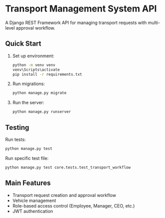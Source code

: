 # Transport Management System API

A Django REST Framework API for managing transport requests with multi-level approval workflow.

## Quick Start

1. Set up environment:
   ```bash
   python -m venv venv
   venv\Scripts\activate
   pip install -r requirements.txt
   ```

2. Run migrations:
   ```bash
   python manage.py migrate
   ```

3. Run the server:
   ```bash
   python manage.py runserver
   ```

## Testing

Run tests:
```bash
python manage.py test
```

Run specific test file:
```bash
python manage.py test core.tests.test_transport_workflow
```

## Main Features

- Transport request creation and approval workflow
- Vehicle management
- Role-based access control (Employee, Manager, CEO, etc.)
- JWT authentication